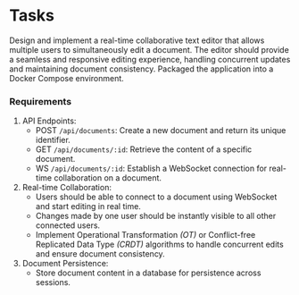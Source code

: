 # Tasks
Design and implement a real-time collaborative text editor that allows multiple users to
simultaneously edit a document. The editor should provide a seamless and responsive editing
experience, handling concurrent updates and maintaining document consistency.
Packaged the application into a Docker Compose environment.

### Requirements
1. API Endpoints:
   - POST `/api/documents`: Create a new document and return its unique identifier.
   - GET `/api/documents/:id`: Retrieve the content of a specific document.
   - WS `/api/documents/:id`: Establish a WebSocket connection for real-time collaboration on a document.
2. Real-time Collaboration:
   - Users should be able to connect to a document using WebSocket and start editing in real time.
   - Changes made by one user should be instantly visible to all other connected users.
   - Implement Operational Transformation *(OT)* or Conflict-free Replicated Data Type *(CRDT)* algorithms to handle concurrent edits and ensure document consistency.
3. Document Persistence:
   - Store document content in a database for persistence across sessions.
